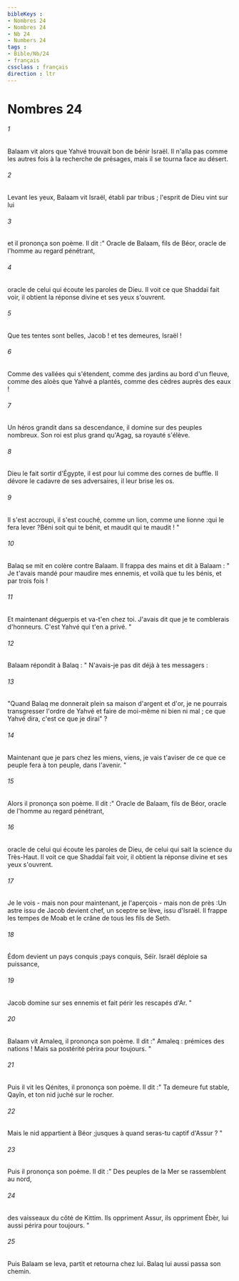 ```yaml
---
bibleKeys : 
- Nombres 24
- Nombres 24
- Nb 24
- Numbers 24
tags : 
- Bible/Nb/24
- français
cssclass : français
direction : ltr
---
```


# Nombres 24

###### 1
Balaam vit alors que Yahvé trouvait bon de bénir Israël. Il n'alla pas comme les autres fois à la recherche de présages, mais il se tourna face au désert. 
###### 2
Levant les yeux, Balaam vit Israël, établi par tribus ; l'esprit de Dieu vint sur lui 
###### 3
et il prononça son poème. Il dit :" Oracle de Balaam, fils de Béor, oracle de l'homme au regard pénétrant, 
###### 4
oracle de celui qui écoute les paroles de Dieu. Il voit ce que Shaddaï fait voir, il obtient la réponse divine et ses yeux s'ouvrent. 
###### 5
Que tes tentes sont belles, Jacob ! et tes demeures, Israël ! 
###### 6
Comme des vallées qui s'étendent, comme des jardins au bord d'un fleuve, comme des aloès que Yahvé a plantés, comme des cèdres auprès des eaux ! 
###### 7
Un héros grandit dans sa descendance, il domine sur des peuples nombreux. Son roi est plus grand qu'Agag, sa royauté s'élève. 
###### 8
Dieu le fait sortir d'Égypte, il est pour lui comme des cornes de buffle. Il dévore le cadavre de ses adversaires, il leur brise les os. 
###### 9
Il s'est accroupi, il s'est couché, comme un lion, comme une lionne :qui le fera lever ?Béni soit qui te bénit, et maudit qui te maudit ! "
###### 10
Balaq se mit en colère contre Balaam. Il frappa des mains et dit à Balaam : " Je t'avais mandé pour maudire mes ennemis, et voilà que tu les bénis, et par trois fois ! 
###### 11
Et maintenant déguerpis et va-t'en chez toi. J'avais dit que je te comblerais d'honneurs. C'est Yahvé qui t'en a privé. " 
###### 12
Balaam répondit à Balaq : " N'avais-je pas dit déjà à tes messagers : 
###### 13
"Quand Balaq me donnerait plein sa maison d'argent et d'or, je ne pourrais transgresser l'ordre de Yahvé et faire de moi-même ni bien ni mal ; ce que Yahvé dira, c'est ce que je dirai" ? 
###### 14
Maintenant que je pars chez les miens, viens, je vais t'aviser de ce que ce peuple fera à ton peuple, dans l'avenir. " 
###### 15
Alors il prononça son poème. Il dit :" Oracle de Balaam, fils de Béor, oracle de l'homme au regard pénétrant, 
###### 16
oracle de celui qui écoute les paroles de Dieu, de celui qui sait la science du Très-Haut. Il voit ce que Shaddaï fait voir, il obtient la réponse divine et ses yeux s'ouvrent. 
###### 17
Je le vois - mais non pour maintenant, je l'aperçois - mais non de près :Un astre issu de Jacob devient chef, un sceptre se lève, issu d'Israël. Il frappe les tempes de Moab et le crâne de tous les fils de Seth. 
###### 18
Édom devient un pays conquis ;pays conquis, Séïr. Israël déploie sa puissance, 
###### 19
Jacob domine sur ses ennemis et fait périr les rescapés d'Ar. "
###### 20
Balaam vit Amaleq, il prononça son poème. Il dit :" Amaleq : prémices des nations ! Mais sa postérité périra pour toujours. "
###### 21
Puis il vit les Qénites, il prononça son poème. Il dit :" Ta demeure fut stable, Qayîn, et ton nid juché sur le rocher. 
###### 22
Mais le nid appartient à Béor ;jusques à quand seras-tu captif d'Assur ? "
###### 23
Puis il prononça son poème. Il dit :" Des peuples de la Mer se rassemblent au nord, 
###### 24
des vaisseaux du côté de Kittim. Ils oppriment Assur, ils oppriment Ébèr, lui aussi périra pour toujours. "
###### 25
Puis Balaam se leva, partit et retourna chez lui. Balaq lui aussi passa son chemin. 

